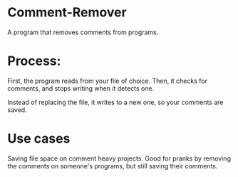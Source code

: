 # Comment-Remover
A program that removes comments from programs.

# Process:
First, the program reads from your file of choice.
Then, it checks for comments, and stops writing when it detects one.

Instead of replacing the file, it writes to a new one, so your comments are saved.

# Use cases
Saving file space on comment heavy projects.
Good for pranks by removing the comments on someone's programs, but still saving their comments.
